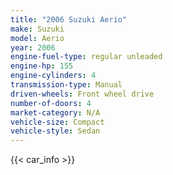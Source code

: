 ```yaml
---
title: "2006 Suzuki Aerio"
make: Suzuki
model: Aerio
year: 2006
engine-fuel-type: regular unleaded
engine-hp: 155
engine-cylinders: 4
transmission-type: Manual
driven-wheels: Front wheel drive
number-of-doors: 4
market-category: N/A
vehicle-size: Compact
vehicle-style: Sedan
---
```


{{< car_info >}}
